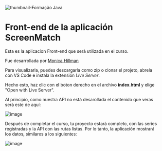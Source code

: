 ![thumbnail-Formação Java](https://github.com/genesysR-dev/2086-screenmatch-front-end/assets/91544872/2d873cba-ca9c-4567-8ce4-fb2785ef9ab4)


# Front-end de la aplicación ScreenMatch

Esta es la aplicacion Front-end que será utilizada en el curso.

Fue desarrollada por [Monica Hillman](https://www.linkedin.com/in/monicamhillman/)

Para visualizarla, puedes descargarla como zip o clonar el projeto, abrela con VS Code e instala la extensión *Live Server*.

Hecho esto, haz clic con el boton derecho en el archivo **index.html** y elige "Open with Live Server".

Al principio, como nuestra API no está desarollada el contenido que veras será este de aquí:

![image](https://github.com/jacqueline-oliveira/3356-java-web-front/assets/66698429/b059bf8b-df40-4a51-8a27-9d1058305955)


Después de completar el curso, tu proyecto estará completo, con las series registradas y la API con las rutas listas. Por lo tanto, la aplicación mostrará los datos, similares a los siguientes:


![image](https://github.com/jacqueline-oliveira/3356-java-web-front/assets/66698429/00670340-c0fd-4035-b01a-af25aeff28a0)

